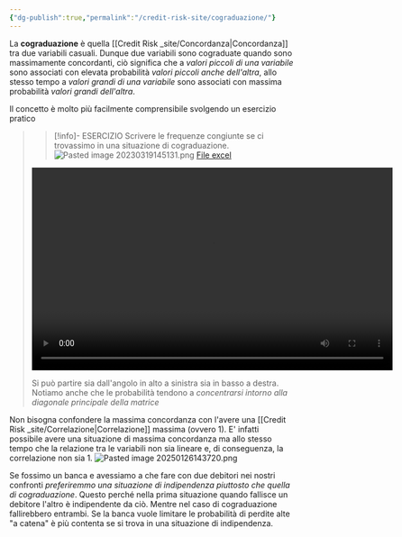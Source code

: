 ```yaml
---
{"dg-publish":true,"permalink":"/credit-risk-site/cograduazione/"}
---
```



La **cograduazione**  è quella [[Credit Risk _site/Concordanza\|Concordanza]] tra due variabili casuali.
Dunque due variabili sono cograduate quando sono massimamente concordanti, ciò significa che a *valori piccoli di una variabile* sono associati con elevata probabilità *valori piccoli anche dell'altra*, allo stesso tempo a *valori grandi di una variabile* sono associati con massima probabilità *valori grandi dell'altra*.

Il concetto è molto più facilmente comprensibile svolgendo un esercizio pratico

>> [!info]- ESERCIZIO
> Scrivere le frequenze congiunte se ci trovassimo in una situazione di cograduazione.
> ![Pasted image 20230319145131.png](/img/user/Credit%20Risk%20_site/allegati/Pasted%20image%2020230319145131.png)
> [File excel](https://github.com/marcolldotcoin/credit_risk/raw/b8c6e0b5bab246d3bba44d7a88c5238ab748698c/src/site/uploads/Combinazione%20lineare%20poisson%2BStrutture%20di%20dipendenza.xlsx)
>
> <video width="640" height="360" controls>
>   <source src="https://github.com/marcolldotcoin/credit_risk/raw/5adc56253006b7683e4abe0887dcdfce1faa1ac1/src/site/uploads/video/Esercizio%20cograduazione.mp4" type="video/mp4">
>   Your browser does not support the video tag.
> </video>
>
> Si può partire sia dall'angolo in alto a sinistra sia in basso a destra.
> Notiamo anche che le probabilità tendono a *concentrarsi intorno alla diagonale principale della matrice*

Non bisogna confondere la massima concordanza con l'avere una [[Credit Risk _site/Correlazione\|Correlazione]] massima (ovvero 1).
E' infatti possibile avere una situazione di massima concordanza ma allo stesso tempo che la relazione tra le variabili non sia lineare e, di conseguenza, la correlazione non sia 1.
![Pasted image 20250126143720.png](/img/user/Credit%20Risk%20_site/allegati/allegati/Pasted%20image%2020250126143720.png)

Se fossimo un banca e avessiamo a che fare con due debitori nei nostri confronti *preferiremmo una situazione di indipendenza piuttosto che quella di cograduazione*.
Questo perché nella prima situazione quando fallisce un debitore l'altro è indipendente da ciò. 
Mentre nel caso di cograduazione fallirebbero entrambi.
Se la banca vuole limitare le probabilità di perdite alte "a catena" è più contenta se si trova in una situazione di indipendenza.


